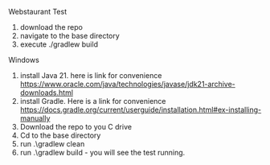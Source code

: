 Webstaurant Test

1. download the repo
2. navigate to the base directory
3. execute ./gradlew build

Windows
1. install Java 21.  here is link for convenience  https://www.oracle.com/java/technologies/javase/jdk21-archive-downloads.html
2. install Gradle. Here is a link for convenience https://docs.gradle.org/current/userguide/installation.html#ex-installing-manually
3. Download the repo to you C drive
4. Cd to the base directory
5. run .\gradlew clean
6. run .\gradlew build  -  you will see the test running.
